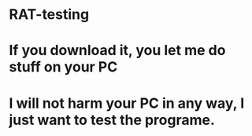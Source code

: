 # RAT-testing
# If you download it, you let me do stuff on your PC
# I will not harm your PC in any way, I just want to test the programe.
